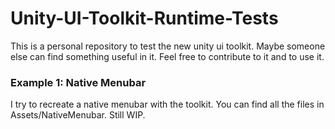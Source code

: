 # Unity-UI-Toolkit-Runtime-Tests

This is a personal repository to test the new unity ui toolkit. 
Maybe someone else can find something useful in it. 
Feel free to contribute to it and to use it.  

### Example 1: Native Menubar
I try to recreate a native menubar with the toolkit. You can find all the files in Assets/NativeMenubar. Still WIP.